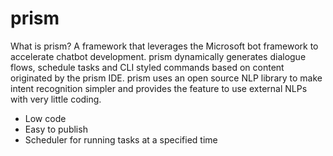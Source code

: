 # prism
What is prism? A framework that leverages the Microsoft bot framework to accelerate chatbot development. prism dynamically generates dialogue flows, schedule tasks and CLI styled commands based on content originated by the prism IDE. prism uses an open source NLP library to make intent recognition simpler and provides the feature to use external NLPs with very little coding.
-	Low code
-	Easy to publish
-	Scheduler for running tasks at a specified time
